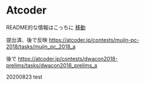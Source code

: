 # Atcoder
README的な情報はこっちに [移動](https://github.com/clarinet758/clarinet758.github.io/blob/master/README.md)  

提出済、後で反映
https://atcoder.jp/contests/mujin-pc-2018/tasks/mujin_pc_2018_a

後で 
https://atcoder.jp/contests/dwacon2018-prelims/tasks/dwacon2018_prelims_a


20200823 test